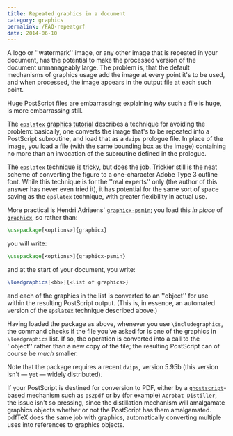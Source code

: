```yaml
---
title: Repeated graphics in a document
category: graphics
permalink: /FAQ-repeatgrf
date: 2014-06-10
---
```


A logo or ''watermark'' image, or any other image that is repeated in
your document, has the potential to make the processed version of the
document unmanageably large.  The problem is, that the default
mechanisms of graphics usage add the image at every point it's to be
used, and when processed, the image appears in the output file at each
such point.

Huge PostScript files are embarrassing; explaining _why_ such a file
is huge, is more embarrassing still.

The [`epslatex` graphics tutorial](FAQ-tutbitslatex)
describes a technique for avoiding the problem: basically, one
converts the image that's to be repeated into a PostScript subroutine, and
load that as a `dvips` prologue file.  In place of the image,
you load a file (with the same bounding box as the image) containing
no more than an invocation of the subroutine defined in the prologue.

The `epslatex` technique is tricky, but does the job.  Trickier
still is the neat scheme of converting the figure to a one-character
Adobe Type&nbsp;3 outline font.  While this technique is for the ''real
experts'' only (the author of this answer has never even tried it), it has
potential for the same sort of space saving as the `epslatex`
technique, with greater flexibility in actual use.

More practical is Hendri Adriaens' [`graphicx-psmin`](https://ctan.org/pkg/graphicx-psmin); you load
this _in place_ of [`graphicx`](https://ctan.org/pkg/graphicx), so rather than:
```latex
\usepackage[<options>]{graphicx}
```
you will write:
```latex
\usepackage[<options>]{graphicx-psmin}
```
and at the start of your document, you write:
```latex
\loadgraphics[<bb>]{<list of graphics>}
```
and each of the graphics in the list is converted to an ''object'' for
use within the resulting PostScript output.  (This is, in essence, an
automated version of the `epslatex` technique described above.)

Having loaded the package as above, whenever you use
`\includegraphics`, the command checks if the file you've asked for
is one of the graphics in `\loadgraphics` list.  If so, the
operation is converted into a call to the ''object'' rather than a new
copy of the file; the resulting PostScript can of course be _much_ smaller.

Note that the package requires a recent `dvips`, version
5.95b (this version isn't&nbsp;&mdash; yet&nbsp;&mdash; widely distributed).

If your PostScript is destined for conversion to PDF, either by a
[`ghostscript`](https://www.ghostscript.com/)-based
mechanism such as `ps2pdf` or by
(for example) `Acrobat Distiller`, the issue isn't
so pressing, since the distillation mechanism will amalgamate graphics
objects whether or not the PostScript has them amalgamated.  pdfTeX does
the same job with graphics, automatically converting multiple uses
into references to graphics objects.

